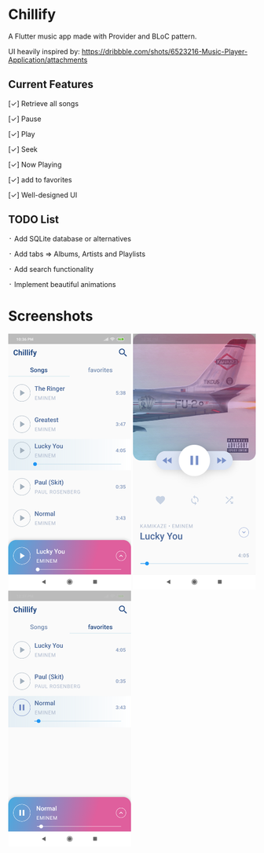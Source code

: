 # Chillify

A Flutter music app made with Provider and BLoC pattern.

UI heavily inspired by: https://dribbble.com/shots/6523216-Music-Player-Application/attachments

## Current Features
[✓] Retrieve all songs

[✓] Pause

[✓] Play

[✓] Seek

[✓] Now Playing

[✓] add to favorites

[✓] Well-designed UI


## TODO List
᛫ Add SQLite database or alternatives

᛫ Add tabs => Albums, Artists and Playlists

᛫ Add search functionality

᛫ Implement beautiful animations


# Screenshots


<img src="/first_screen.png" width="250"> <img src="/second_screen.png" width="250"> <img src="/third_screen.png" width="250">
